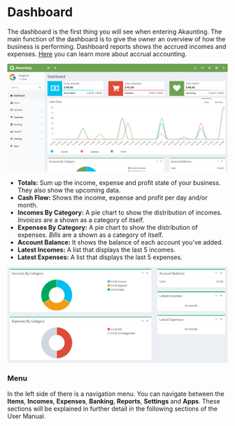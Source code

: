 Dashboard
=========

The dashboard is the first thing you will see when entering Akaunting. The main function of the dashboard is to give the owner an overview of how the business is performing. Dashboard reports shows the accrued incomes and expenses. [Here](https://akaunting.com/docs/faq/accrual-vs-cash) you can learn more about accrual accounting.

![dashboard](_images/dashboard.png)

- **Totals:** Sum up the income, expense and profit state of your business. They also show the upcoming data.
- **Cash Flow:** Shows the income, expense and profit per day and/or month.
- **Incomes By Category:** A pie chart to show the distribution of incomes. *Invoices* are a shown as a category of itself.
- **Expenses By Category:** A pie chart to show the distribution of expenses. *Bills* are a shown as a category of itself.
- **Account Balance:** It shows the balance of each account you've added.
- **Latest Incomes:** A list that displays the last 5 incomes.
- **Latest Expenses:** A list that displays the last 5 expenses.

![dashboard](_images/dashboard_2.png)

### Menu

In the left side of there is a navigation menu. You can navigate between the **Items**, **Incomes**, **Expenses**, **Banking**, **Reports**, **Settings** and **Apps**. These sections will be explained in further detail in the following sections of the User Manual.
